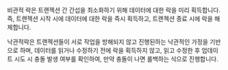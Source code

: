 비관적 락은 트랜젝션 간 간섭을 최소화하기 위해 데이터에 대한 락을 미리 획득합니다.
즉, 트랜젝션 시작 시에 데이터에 대한 락을 즉시 획득하고, 트랜젝션 종료 시에 락을 해제합니다.

낙관적락은 트랜젝션들이 서로 작업을 방해되지 않고 진행된하는 낙관적인 가정을 기반으로 하며, 데이터를 읽거나 수정하기 전에 락을 획득하지 않고,  읽고 수정한 후 업데이트 시도 시 충돌 발생 여부를 확인하여, 만약 충돌이 나면 롤백하는 식으로 진행합니다.
